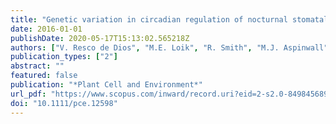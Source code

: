 ```yaml
---
title: "Genetic variation in circadian regulation of nocturnal stomatal conductance enhances carbon assimilation and growth"
date: 2016-01-01
publishDate: 2020-05-17T15:13:02.565218Z
authors: ["V. Resco de Dios", "M.E. Loik", "R. Smith", "M.J. Aspinwall", "D.T. Tissue"]
publication_types: ["2"]
abstract: ""
featured: false
publication: "*Plant Cell and Environment*"
url_pdf: "https://www.scopus.com/inward/record.uri?eid=2-s2.0-84984568921&doi=10.1111%2fpce.12598&partnerID=40&md5=84250d38a651a4a7dfa27569307b486b"
doi: "10.1111/pce.12598"
---
```


